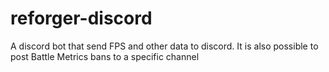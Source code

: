 # reforger-discord
A discord bot that send FPS and other data to discord. It is also possible to post Battle Metrics bans to a specific channel